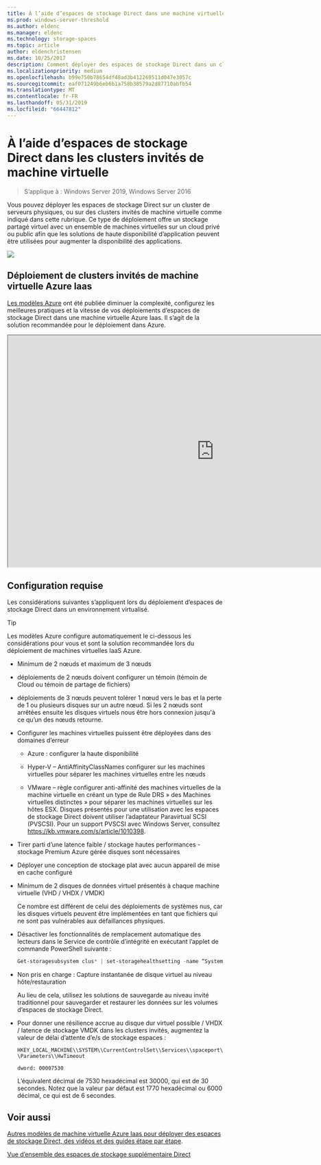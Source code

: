 ```yaml
---
title: À l’aide d’espaces de stockage Direct dans une machine virtuelle
ms.prod: windows-server-threshold
ms.author: eldenc
ms.manager: eldenc
ms.technology: storage-spaces
ms.topic: article
author: eldenchristensen
ms.date: 10/25/2017
description: Comment déployer des espaces de stockage Direct dans un cluster invité de machine virtuelle, par exemple, dans Microsoft Azure.
ms.localizationpriority: medium
ms.openlocfilehash: b99e750b78654df48ad3b412269511d047e3057c
ms.sourcegitcommit: eaf071249b6eb6b1a758b38579a2d87710abfb54
ms.translationtype: MT
ms.contentlocale: fr-FR
ms.lasthandoff: 05/31/2019
ms.locfileid: "66447812"
---
```

# <a name="using-storage-spaces-direct-in-guest-virtual-machine-clusters"></a>À l’aide d’espaces de stockage Direct dans les clusters invités de machine virtuelle

> S’applique à : Windows Server 2019, Windows Server 2016

Vous pouvez déployer les espaces de stockage Direct sur un cluster de serveurs physiques, ou sur des clusters invités de machine virtuelle comme indiqué dans cette rubrique. Ce type de déploiement offre un stockage partagé virtuel avec un ensemble de machines virtuelles sur un cloud privé ou public afin que les solutions de haute disponibilité d’application peuvent être utilisées pour augmenter la disponibilité des applications.

![](media/storage-spaces-direct-in-vm/storage-spaces-direct-in-vm.png)

## <a name="deploying-in-azure-iaas-vm-guest-clusters"></a>Déploiement de clusters invités de machine virtuelle Azure Iaas

[Les modèles Azure](https://github.com/robotechredmond/301-storage-spaces-direct-md) ont été publiée diminuer la complexité, configurez les meilleures pratiques et la vitesse de vos déploiements d’espaces de stockage Direct dans une machine virtuelle Azure Iaas. Il s’agit de la solution recommandée pour le déploiement dans Azure.

<iframe src="https://channel9.msdn.com/Series/Microsoft-Hybrid-Cloud-Best-Practices-for-IT-Pros/Step-by-Step-Deploy-Windows-Server-2016-Storage-Spaces-Direct-S2D-Cluster-in-Microsoft-Azure/player" width="960" height="540" allowfullscreen></iframe>

## <a name="requirements"></a>Configuration requise

Les considérations suivantes s’appliquent lors du déploiement d’espaces de stockage Direct dans un environnement virtualisé.

> [!TIP]
> Les modèles Azure configure automatiquement le ci-dessous les considérations pour vous et sont la solution recommandée lors du déploiement de machines virtuelles IaaS Azure.

-   Minimum de 2 nœuds et maximum de 3 nœuds

-   déploiements de 2 nœuds doivent configurer un témoin (témoin de Cloud ou témoin de partage de fichiers)

-   déploiements de 3 nœuds peuvent tolérer 1 nœud vers le bas et la perte de 1 ou plusieurs disques sur un autre nœud.  Si les 2 nœuds sont arrêtées ensuite les disques virtuels nous être hors connexion jusqu'à ce qu’un des nœuds retourne.  

-   Configurer les machines virtuelles puissent être déployées dans des domaines d’erreur

    -   Azure : configurer la haute disponibilité

    -   Hyper-V – AntiAffinityClassNames configurer sur les machines virtuelles pour séparer les machines virtuelles entre les nœuds

    -   VMware – règle configurer anti-affinité des machines virtuelles de la machine virtuelle en créant un type de Rule DRS » des Machines virtuelles distinctes » pour séparer les machines virtuelles sur les hôtes ESX. Disques présentés pour une utilisation avec les espaces de stockage Direct doivent utiliser l’adaptateur Paravirtual SCSI (PVSCSI). Pour un support PVSCSI avec Windows Server, consultez https://kb.vmware.com/s/article/1010398.

-   Tirer parti d’une latence faible / stockage hautes performances - stockage Premium Azure gérée disques sont nécessaires

-   Déployer une conception de stockage plat avec aucun appareil de mise en cache configuré

-   Minimum de 2 disques de données virtuel présentés à chaque machine virtuelle (VHD / VHDX / VMDK)

    Ce nombre est différent de celui des déploiements de systèmes nus, car les disques virtuels peuvent être implémentées en tant que fichiers qui ne sont pas vulnérables aux défaillances physiques.

-   Désactiver les fonctionnalités de remplacement automatique des lecteurs dans le Service de contrôle d’intégrité en exécutant l’applet de commande PowerShell suivante :

    ```powershell
    Get-storagesubsystem clus* | set-storagehealthsetting -name “System.Storage.PhysicalDisk.AutoReplace.Enabled” -value “False”
    ```

-   Non pris en charge : Capture instantanée de disque virtuel au niveau hôte/restauration

    Au lieu de cela, utilisez les solutions de sauvegarde au niveau invité traditionnel pour sauvegarder et restaurer les données sur les volumes d’espaces de stockage Direct.

-   Pour donner une résilience accrue au disque dur virtuel possible / VHDX / latence de stockage VMDK dans les clusters invités, augmentez la valeur de délai d’attente d’e/s de stockage espaces :

    `HKEY_LOCAL_MACHINE\\SYSTEM\\CurrentControlSet\\Services\\spaceport\\Parameters\\HwTimeout`

    `dword: 00007530`

    L’équivalent décimal de 7530 hexadécimal est 30000, qui est de 30 secondes. Notez que la valeur par défaut est 1770 hexadécimal ou 6000 décimal, ce qui est de 6 secondes.

## <a name="see-also"></a>Voir aussi

[Autres modèles de machine virtuelle Azure Iaas pour déployer des espaces de stockage Direct, des vidéos et des guides étape par étape](https://blogs.msdn.microsoft.com/clustering/2017/02/14/deploying-an-iaas-vm-guest-clusters-in-microsoft-azure/).

[Vue d’ensemble des espaces de stockage supplémentaire Direct](https://docs.microsoft.com/en-us/windows-server/storage/storage-spaces/storage-spaces-direct-overview)
